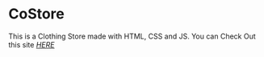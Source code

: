 # CoStore
This is a Clothing Store made with HTML, CSS and JS. You can Check Out this site  *[HERE](https://sllark.github.io/compassion_site/)*
